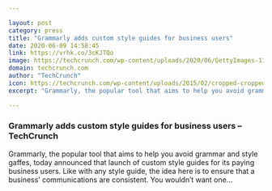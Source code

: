 ```yaml
---

layout: post
category: press
title: "Grammarly adds custom style guides for business users"
date: 2020-06-09 14:58:45
link: https://vrhk.co/3cKJTQo
image: https://techcrunch.com/wp-content/uploads/2020/06/GettyImages-1184216905.jpg?w=645
domain: techcrunch.com
author: "TechCrunch"
icon: https://techcrunch.com/wp-content/uploads/2015/02/cropped-cropped-favicon-gradient.png?w=180
excerpt: "Grammarly, the popular tool that aims to help you avoid grammar and style gaffes, today announced that launch of custom style guides for its paying business users. Like with any style guide, the idea here is to ensure that a business’ communications are consistent. You wouldn’t want one…"

---
```


### Grammarly adds custom style guides for business users – TechCrunch

Grammarly, the popular tool that aims to help you avoid grammar and style gaffes, today announced that launch of custom style guides for its paying business users. Like with any style guide, the idea here is to ensure that a business’ communications are consistent. You wouldn’t want one…
